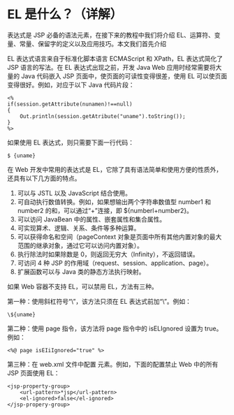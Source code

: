 # EL 是什么？（详解）

表达式是 JSP 必备的语法元素，在接下来的教程中我们将介绍 EL、运算符、变量、常量、保留字的定义以及应用技巧。本文我们首先介绍

EL 表达式语言来自于标准化脚本语言 ECMAScript 和 XPath，EL 表达式简化了 JSP 语言的写法。在 EL 表达式出现之前，开发 Java Web 应用时经常需要将大量的 Java 代码嵌入 JSP 页面中，使页面的可读性变得很差，使用 EL 可以使页面变得很好。例如，对应于以下 Java 代码片段：

```
<%
if(session.getAttribute(nunamen)!==null)
{
    Out.println(session.getAtribute("uname").toString());
}
%>
```

如果使用 EL 表达式，则只需要下面一行代码：

```
$ {uname}
```

在 Web 开发中常用的表达式是 EL，它除了具有语法简单和使用方便的性质外，还具有以下几方面的特点。

1.  可以与 JSTL 以及 JavaScript 结合使用。
2.  可自动执行数值转换。例如，如果想输出两个字符串数值型 number1 和 number2 的和，可以通过“+”连接，即 ${numberl+number2}。
3.  可以访问 JavaBean 中的属性、嵌套属性和集合属性。
4.  可实现算术、逻辑、关系、条件等多种运算。
5.  可以获得命名和空间（pageContext 对象是页面中所有其他内置对象的最大范围的继承对象，通过它可以访问内置对象）。
6.  执行除法时如果除数是 0，则返回无穷大（Infinity），不返回错误。
7.  可访问 4 种 JSP 的作用域（request、session、application、page）。
8.  扩展函数可以与 Java 类的静态方法执行映射。

如果 Web 容器不支持 EL，可以禁用 EL，方法有三种。

第一种：使用斜杠符号“\”，该方法只须在 EL 表达式前加“\”。例如：

```
\${uname}
```

第二种：使用 page 指令，该方法将 page 指令中的 isELIgnored 设置为 true。例如：

```
<%@ page isEIiIgnored="true" %>
```

第三种：在 web.xml 文件中配置 <el-ignored> 元素。例如，下面的配置禁止 Web 中的所有 JSP 页面使用 EL：

```
<jsp-property-group>
    <url-pattern>*jsp</url-pattern>
    <el-ignored>false</el-ignored>
</jsp-propery-group>
```